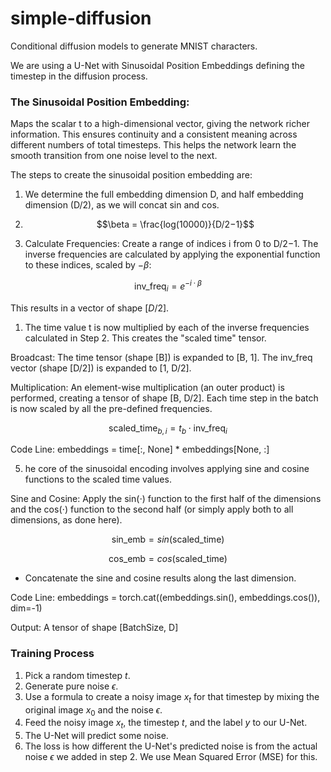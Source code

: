 # simple-diffusion
Conditional diffusion models to generate MNIST characters.

We are using a U-Net with Sinusoidal Position Embeddings defining the timestep in the diffusion process.

### The Sinusoidal Position Embedding: ###

Maps the scalar t to a high-dimensional vector, giving the network richer information. This ensures continuity and a consistent meaning across different numbers of total timesteps. This helps the network learn the smooth transition from one noise level to the next.

The steps to create the sinusoidal position embedding are:

1. We determine the full embedding dimension D, and half embedding dimension (D/2), as we will concat sin and cos.

2. $$\beta = \frac{log(10000)}{D/2−1​}$$

3. Calculate Frequencies: Create a range of indices i from 0 to D/2−1. The inverse frequencies are calculated by applying the exponential function to these indices, scaled by $-β$:

$$\text{inv\_freq}_i ​= e^{−i · β}$$

This results in a vector of shape $[D/2]$.

1. The time value t is now multiplied by each of the inverse frequencies calculated in Step 2. This creates the "scaled time" tensor.

Broadcast: The time tensor (shape [B]) is expanded to [B, 1]. The inv_freq vector (shape [D/2]) is expanded to [1, D/2].

Multiplication: An element-wise multiplication (an outer product) is performed, creating a tensor of shape [B, D/2]. Each time step in the batch is now scaled by all the pre-defined frequencies.

$$\text{scaled\_time}_{b,i}​ = t_b​ ⋅ \text{inv\_freq}_i​$$

Code Line: embeddings = time[:, None] * embeddings[None, :]

5. he core of the sinusoidal encoding involves applying sine and cosine functions to the scaled time values.

Sine and Cosine: Apply the sin(⋅) function to the first half of the dimensions and the cos(⋅) function to the second half (or simply apply both to all dimensions, as done here).

$$\text{sin\_emb}=sin(\text{scaled\_time})$$

$$\text{cos\_emb}=cos(\text{scaled\_time})$$

- Concatenate the sine and cosine results along the last dimension.

Code Line: embeddings = torch.cat((embeddings.sin(), embeddings.cos()), dim=-1)

Output: A tensor of shape [BatchSize, D]

### Training Process ###

1. Pick a random timestep $t$.
2. Generate pure noise $\epsilon$.
3. Use a formula to create a noisy image $x_t$​ for that timestep by mixing the original image $x_0$​ and the noise $\epsilon$.
4. Feed the noisy image $x_t$​, the timestep $t$, and the label $y$ to our U-Net.
5. The U-Net will predict some noise.
6. The loss is how different the U-Net's predicted noise is from the actual noise $\epsilon$ we added in step 2. We use Mean Squared Error (MSE) for this.